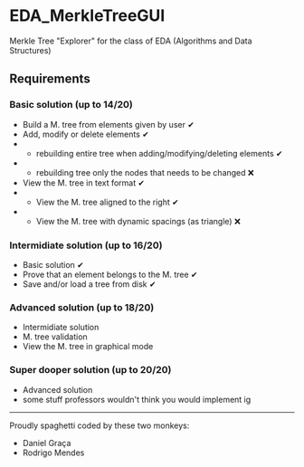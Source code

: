 # EDA_MerkleTreeGUI
Merkle Tree "Explorer" for the class of EDA (Algorithms and Data Structures)


## Requirements
### Basic solution (up to 14/20)
- Build a M. tree from elements given by user ✔
- Add, modify or delete elements ✔
- - rebuilding entire tree when adding/modifying/deleting elements ✔
- - rebuilding tree only the nodes that needs to be changed ❌
- View the M. tree in text format ✔
- - View the M. tree aligned to the right ✔
- - View the M. tree with dynamic spacings (as triangle) ❌

### Intermidiate solution (up to 16/20)
- Basic solution ✔
- Prove that an element belongs to the M. tree ✔
- Save and/or load a tree from disk ✔

### Advanced solution (up to 18/20)
- Intermidiate solution
- M. tree validation
- View the M. tree in graphical mode

### Super dooper solution (up to 20/20)
- Advanced solution
- some stuff professors wouldn't think you would implement ig


---
Proudly spaghetti coded by these two monkeys:
- Daniel Graça
- Rodrigo Mendes
